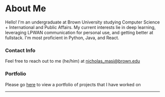 # About Me

Hello! I'm an undergraduate at Brown University studying Computer Science + International and Public Affairs. My current interests lie in deep learning, leveraging LPWAN communication for personal use, and getting better at fullstack. I'm most proficient in Python, Java, and React.

### Contact Info
Feel free to reach out to me (he/him) at nicholas_masi@brown.edu

### Portfolio
Please go [here](https://github.com/N-Masi/N-Masi/blob/main/portfolio.md) to view a portfolio of projects that I have worked on

----

<!---
[![N-Masi's GitHub stats](https://github-readme-stats.vercel.app/api?username=N-Masi&show_icons=true&theme=dark)](https://github.com/anuraghazra/github-readme-stats)
--->
